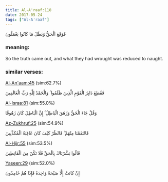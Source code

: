 ```yaml
---
title: Al-A'raaf:118
date: 2017-05-24
tags: ["Al-A'raaf"]
---
```

فَوَقَعَ الْحَقُّ وَبَطَلَ مَا كَانُوا يَعْمَلُونَ
### meaning: 
So the truth came out, and what they had wrought was reduced to naught.
### similar verses: 

[Al-An'aam:45](/6/45) (sim:62.7%)

فَقُطِعَ دَابِرُ الْقَوْمِ الَّذِينَ ظَلَمُوا ۚ وَالْحَمْدُ لِلَّهِ رَبِّ الْعَالَمِينَ

[Al-Israa:81](/17/81) (sim:55.0%)

وَقُلْ جَاءَ الْحَقُّ وَزَهَقَ الْبَاطِلُ ۚ إِنَّ الْبَاطِلَ كَانَ زَهُوقًا

[Az-Zukhruf:25](/43/25) (sim:54.9%)

فَانْتَقَمْنَا مِنْهُمْ ۖ فَانْظُرْ كَيْفَ كَانَ عَاقِبَةُ الْمُكَذِّبِينَ

[Al-Hijr:55](/15/55) (sim:53.5%)

قَالُوا بَشَّرْنَاكَ بِالْحَقِّ فَلَا تَكُنْ مِنَ الْقَانِطِينَ

[Yaseen:29](/36/29) (sim:52.0%)

إِنْ كَانَتْ إِلَّا صَيْحَةً وَاحِدَةً فَإِذَا هُمْ خَامِدُونَ
